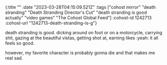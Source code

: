 {:title ""
 :date "2023-03-28T04:15:09.521Z"
 :tags ["cohost mirror" "death stranding" "Death Stranding Director's Cut" "death stranding is good actually" "video games" "The Cohost Global Feed"]
 :cohost-id 1242713
 :cohost-url "1242713-death-stranding-is-g"}

death stranding is good. dicking around on foot or on a motorcycle, carrying shit, gazing at the beautiful vistas, getting shot at, earning likes :yeah: it all feels so good.

however, my favorite character is probably gonna die and that makes me real sad.
